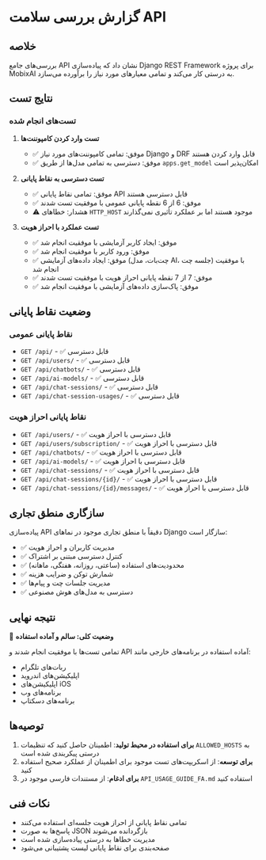 # گزارش بررسی سلامت API

## خلاصه

بررسی‌های جامع API نشان داد که پیاده‌سازی Django REST Framework برای پروژه MobixAI به درستی کار می‌کند و تمامی معیارهای مورد نیاز را برآورده می‌سازد.

## نتایج تست

### تست‌های انجام شده

1. **تست وارد کردن کامپوننت‌ها**
   - ✅ موفق: تمامی کامپوننت‌های مورد نیاز Django و DRF قابل وارد کردن هستند
   - ✅ موفق: دسترسی به تمامی مدل‌ها از طریق `apps.get_model` امکان‌پذیر است

2. **تست دسترسی به نقاط پایانی**
   - ✅ موفق: تمامی نقاط پایانی API قابل دسترسی هستند
   - ✅ موفق: 6 از 6 نقطه پایانی عمومی با موفقیت تست شدند
   - ⚠️ هشدار: خطاهای `HTTP_HOST` موجود هستند اما بر عملکرد تأثیری نمی‌گذارند

3. **تست عملکرد با احراز هویت**
   - ✅ موفق: ایجاد کاربر آزمایشی با موفقیت انجام شد
   - ✅ موفق: ورود کاربر با موفقیت انجام شد
   - ✅ موفق: ایجاد داده‌های آزمایشی (چت‌بات، مدل AI، جلسه چت) با موفقیت انجام شد
   - ✅ موفق: 7 از 7 نقطه پایانی احراز هویت با موفقیت تست شدند
   - ✅ موفق: پاک‌سازی داده‌های آزمایشی با موفقیت انجام شد

## وضعیت نقاط پایانی

### نقاط پایانی عمومی
- `GET /api/` - ✅ قابل دسترسی
- `GET /api/users/` - ✅ قابل دسترسی
- `GET /api/chatbots/` - ✅ قابل دسترسی
- `GET /api/ai-models/` - ✅ قابل دسترسی
- `GET /api/chat-sessions/` - ✅ قابل دسترسی
- `GET /api/chat-session-usages/` - ✅ قابل دسترسی

### نقاط پایانی احراز هویت
- `GET /api/users/` - ✅ قابل دسترسی با احراز هویت
- `GET /api/users/subscription/` - ✅ قابل دسترسی با احراز هویت
- `GET /api/chatbots/` - ✅ قابل دسترسی با احراز هویت
- `GET /api/ai-models/` - ✅ قابل دسترسی با احراز هویت
- `GET /api/chat-sessions/` - ✅ قابل دسترسی با احراز هویت
- `GET /api/chat-sessions/{id}/` - ✅ قابل دسترسی با احراز هویت
- `GET /api/chat-sessions/{id}/messages/` - ✅ قابل دسترسی با احراز هویت

## سازگاری منطق تجاری

پیاده‌سازی API دقیقاً با منطق تجاری موجود در نماهای Django سازگار است:

- ✅ مدیریت کاربران و احراز هویت
- ✅ کنترل دسترسی مبتنی بر اشتراک
- ✅ محدودیت‌های استفاده (ساعتی، روزانه، هفتگی، ماهانه)
- ✅ شمارش توکن و ضرایب هزینه
- ✅ مدیریت جلسات چت و پیام‌ها
- ✅ دسترسی به مدل‌های هوش مصنوعی

## نتیجه نهایی

🎉 **وضعیت کلی: سالم و آماده استفاده**

تمامی تست‌ها با موفقیت انجام شدند و API آماده استفاده در برنامه‌های خارجی مانند:
- ربات‌های تلگرام
- اپلیکیشن‌های اندروید
- اپلیکیشن‌های iOS
- برنامه‌های وب
- برنامه‌های دسکتاپ

## توصیه‌ها

1. **برای استفاده در محیط تولید**: اطمینان حاصل کنید که تنظیمات `ALLOWED_HOSTS` به درستی پیکربندی شده است
2. **برای توسعه**: از اسکریپت‌های تست موجود برای اطمینان از عملکرد صحیح استفاده کنید
3. **برای ادغام**: از مستندات فارسی موجود در `API_USAGE_GUIDE_FA.md` استفاده کنید

## نکات فنی

- تمامی نقاط پایانی از احراز هویت جلسه‌ای استفاده می‌کنند
- پاسخ‌ها به صورت JSON بازگردانده می‌شوند
- مدیریت خطاها به درستی پیاده‌سازی شده است
- صفحه‌بندی برای نقاط پایانی لیست پشتیبانی می‌شود